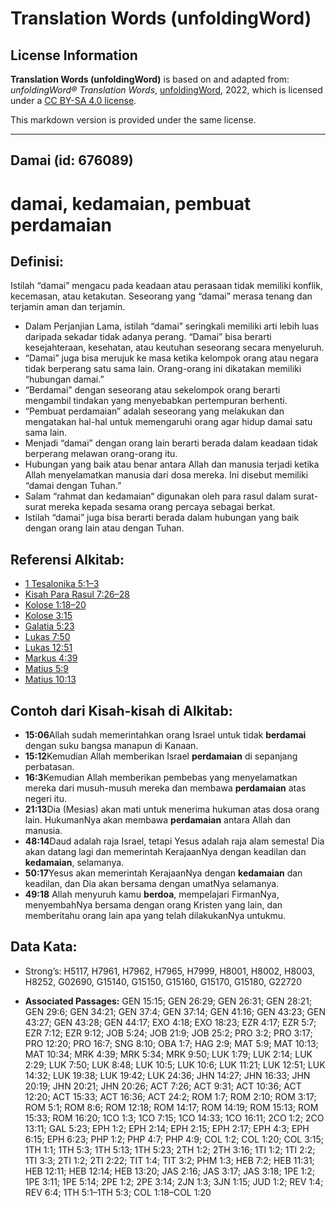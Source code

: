 # Translation Words (unfoldingWord)

## License Information

**Translation Words (unfoldingWord)** is based on and adapted from: _unfoldingWord® Translation Words_, [unfoldingWord](https://unfoldingword.org/utw), 2022, which is licensed under a [CC BY-SA 4.0 license](https://creativecommons.org/licenses/by-sa/4.0/legalcode.en).

This markdown version is provided under the same license.



--------------------------------

## Damai (id: 676089)

damai, kedamaian, pembuat perdamaian
====================================

Definisi:
---------

Istilah “damai” mengacu pada keadaan atau perasaan tidak memiliki konflik, kecemasan, atau ketakutan. Seseorang yang “damai” merasa tenang dan terjamin aman dan terjamin.

* Dalam Perjanjian Lama, istilah “damai” seringkali memiliki arti lebih luas daripada sekadar tidak adanya perang. “Damai” bisa berarti kesejahteraan, kesehatan, atau keutuhan seseorang secara menyeluruh.
* “Damai” juga bisa merujuk ke masa ketika kelompok orang atau negara tidak berperang satu sama lain. Orang\-orang ini dikatakan memiliki “hubungan damai.”
* “Berdamai” dengan seseorang atau sekelompok orang berarti mengambil tindakan yang menyebabkan pertempuran berhenti.
* “Pembuat perdamaian” adalah seseorang yang melakukan dan mengatakan hal\-hal untuk memengaruhi orang agar hidup damai satu sama lain.
* Menjadi “damai” dengan orang lain berarti berada dalam keadaan tidak berperang melawan orang\-orang itu.
* Hubungan yang baik atau benar antara Allah dan manusia terjadi ketika Allah menyelamatkan manusia dari dosa mereka. Ini disebut memiliki “damai dengan Tuhan.”
* Salam “rahmat dan kedamaian“ digunakan oleh para rasul dalam surat\-surat mereka kepada sesama orang percaya sebagai berkat.
* Istilah “damai” juga bisa berarti berada dalam hubungan yang baik dengan orang lain atau dengan Tuhan.

Referensi Alkitab:
------------------

* [1 Tesalonika 5:1–3](https://ref.ly/1Thess0:0)
* [Kisah Para Rasul 7:26–28](https://ref.ly/Acts0:0)
* [Kolose 1:18–20](https://ref.ly/Col1:18-Col1:20)
* [Kolose 3:15](https://ref.ly/Col3:15)
* [Galatia 5:23](https://ref.ly/Gal5:23)
* [Lukas 7:50](https://ref.ly/Luke7:50)
* [Lukas 12:51](https://ref.ly/Luke12:51)
* [Markus 4:39](https://ref.ly/Mark4:39)
* [Matius 5:9](https://ref.ly/Matt5:9)
* [Matius 10:13](https://ref.ly/Matt10:13)

Contoh dari Kisah\-kisah di Alkitab:
------------------------------------

* **15:06**Allah sudah memerintahkan orang Israel untuk tidak **berdamai** dengan suku bangsa manapun di Kanaan.
* **15:12**Kemudian Allah memberikan Israel **perdamaian** di sepanjang perbatasan.
* **16:3**Kemudian Allah memberikan pembebas yang menyelamatkan mereka dari musuh\-musuh mereka dan membawa **perdamaian** atas negeri itu.
* **21:13**Dia (Mesias) akan mati untuk menerima hukuman atas dosa orang lain. HukumanNya akan membawa **perdamaian** antara Allah dan manusia.
* **48:14**Daud adalah raja Israel, tetapi Yesus adalah raja alam semesta! Dia akan datang lagi dan memerintah KerajaanNya dengan keadilan dan **kedamaian**, selamanya.
* **50:17**Yesus akan memerintah KerajaanNya dengan **kedamaian** dan keadilan, dan Dia akan bersama dengan umatNya selamanya.
* **49:18** Allah menyuruh kamu **berdoa**, mempelajari FirmanNya, menyembahNya bersama dengan orang Kristen yang lain, dan memberitahu orang lain apa yang telah dilakukanNya untukmu.

Data Kata:
----------

* Strong’s: H5117, H7961, H7962, H7965, H7999, H8001, H8002, H8003, H8252, G02690, G15140, G15150, G15160, G15170, G15180, G22720

* **Associated Passages:** GEN 15:15; GEN 26:29; GEN 26:31; GEN 28:21; GEN 29:6; GEN 34:21; GEN 37:4; GEN 37:14; GEN 41:16; GEN 43:23; GEN 43:27; GEN 43:28; GEN 44:17; EXO 4:18; EXO 18:23; EZR 4:17; EZR 5:7; EZR 7:12; EZR 9:12; JOB 5:24; JOB 21:9; JOB 25:2; PRO 3:2; PRO 3:17; PRO 12:20; PRO 16:7; SNG 8:10; OBA 1:7; HAG 2:9; MAT 5:9; MAT 10:13; MAT 10:34; MRK 4:39; MRK 5:34; MRK 9:50; LUK 1:79; LUK 2:14; LUK 2:29; LUK 7:50; LUK 8:48; LUK 10:5; LUK 10:6; LUK 11:21; LUK 12:51; LUK 14:32; LUK 19:38; LUK 19:42; LUK 24:36; JHN 14:27; JHN 16:33; JHN 20:19; JHN 20:21; JHN 20:26; ACT 7:26; ACT 9:31; ACT 10:36; ACT 12:20; ACT 15:33; ACT 16:36; ACT 24:2; ROM 1:7; ROM 2:10; ROM 3:17; ROM 5:1; ROM 8:6; ROM 12:18; ROM 14:17; ROM 14:19; ROM 15:13; ROM 15:33; ROM 16:20; 1CO 1:3; 1CO 7:15; 1CO 14:33; 1CO 16:11; 2CO 1:2; 2CO 13:11; GAL 5:23; EPH 1:2; EPH 2:14; EPH 2:15; EPH 2:17; EPH 4:3; EPH 6:15; EPH 6:23; PHP 1:2; PHP 4:7; PHP 4:9; COL 1:2; COL 1:20; COL 3:15; 1TH 1:1; 1TH 5:3; 1TH 5:13; 1TH 5:23; 2TH 1:2; 2TH 3:16; 1TI 1:2; 1TI 2:2; 1TI 3:3; 2TI 1:2; 2TI 2:22; TIT 1:4; TIT 3:2; PHM 1:3; HEB 7:2; HEB 11:31; HEB 12:11; HEB 12:14; HEB 13:20; JAS 2:16; JAS 3:17; JAS 3:18; 1PE 1:2; 1PE 3:11; 1PE 5:14; 2PE 1:2; 2PE 3:14; 2JN 1:3; 3JN 1:15; JUD 1:2; REV 1:4; REV 6:4; 1TH 5:1–1TH 5:3; COL 1:18–COL 1:20

